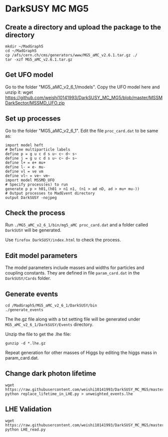 # DarkSUSY MC MG5

## Create a directory and upload the package to the directory

    mkdir ~/MadGraph5
    cd ~/MadGraph5
    cp /afs/cern.ch/cms/generators/www/MG5_aMC_v2.6.1.tar.gz ./
    tar -xzf MG5_aMC_v2.6.1.tar.gz

## Get UFO model 
Go to the folder "MG5_aMC_v2_6_1/models". Copy the UFO model here and unzip it:
    wget https://github.com/weishi10141993/DarkSUSY_MC_MG5/blob/master/MSSMDarkSector/MSSMD_UFO.zip

## Set up processes
Go to the folder "MG5_aMC_v2_6_1". Edit the file `proc_card.dat` to be same as:

    import model heft
    # Define multiparticle labels
    define p = g u c d s u~ c~ d~ s~
    define j = g u c d s u~ c~ d~ s~
    define l+ = e+ mu+
    define l- = e- mu-
    define vl = ve vm
    define vl~ = ve~ vm~
    import model MSSMD_UFO
    # Specify process(es) to run
    generate p p > h01,(h01 > n1 n1, (n1 > ad nD, ad > mu+ mu-))
    # Output processes to MadEvent directory
    output DarkSUSY -nojpeg

## Check the process
Run `./MG5_aMC_v2_6_1/bin/mg5_aMC proc_card.dat` and a folder called `DarkSUSY` will be generated. 

Use `firefox DarkSUSY/index.html` to check the process.

## Edit model parameters
The model parameters include masses and widths for particles and coupling constants. They are defined in file `param_card.dat` in the `DarkSUSY/Cards` folder.

## Generate events 

    cd /MadGraph5/MG5_aMC_v2_6_1/DarkSUSY/bin
    ./generate_events

The lhe.gz file along with a txt setting file will be generated under `MG5_aMC_v2_6_1/DarkSUSY/Events` directory.

Unzip the file to get the .lhe file:

    gunzip -d *.lhe.gz

Repeat generation for other masses of Higgs by editing the higgs mass in param_card.dat.

## Change dark photon lifetime

    wget https://raw.githubusercontent.com/weishi10141993/DarkSUSY_MC_MG5/master/MSSMDarkSector/replace_lifetime_in_LHE.py
    python replace_lifetime_in_LHE.py > unweighted_events.lhe

## LHE Validation
    wget https://raw.githubusercontent.com/weishi10141993/DarkSUSY_MC_MG5/master/MSSMDarkSector/LHE_read.py
    python LHE_read.py
